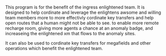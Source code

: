This program is for the benefit of the ingress enlightened team.  It is designed to help cordinate and leverage the enlightens awsome and willing team members more to more effectivly cordinate key transfers and help open routes that a human might not be able to see. to enable more remote recharge room, giving more agents a chance at an anomaly badge, and increaseing the enlightened xm that flows to the anomaly sites.

It can also be used to cordinate key transfers for megafields and other operations which benefit the enlightened team.
